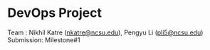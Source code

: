 DevOps Project
===================
Team : Nikhil Katre (nkatre@ncsu.edu), Pengyu Li (pli5@ncsu.edu)
Submission: Milestone#1
